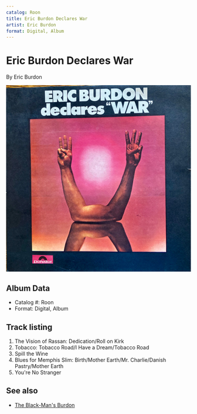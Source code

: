 ```yaml
---
catalog: Roon
title: Eric Burdon Declares War
artist: Eric Burdon
format: Digital, Album
---
```


# Eric Burdon Declares War

By Eric Burdon

![](../../assets/albumcovers/Eric_Burdon-Eric_Burdon_Declares_War.png)

## Album Data

- Catalog #: Roon
- Format: Digital, Album


## Track listing


1. The Vision of Rassan: Dedication/Roll on Kirk
2. Tobacco: Tobacco Road/I Have a Dream/Tobacco Road
3. Spill the Wine
4. Blues for Memphis Slim: Birth/Mother Earth/Mr. Charlie/Danish Pastry/Mother Earth
5. You're No Stranger


## See also

- [The Black-Man's Burdon](The_Black-Mans_Burdon.md)
